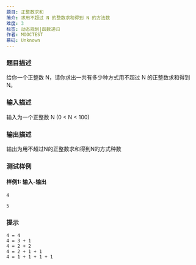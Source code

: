 ```yaml
---
题目: 正整数求和
简介: 求用不超过 N 的整数求和得到 N 的方法数
难度: 3
标签: 动态规划|函数递归
作者: MOOCTEST
慕码: Unknown
---
```


### 题目描述

给你一个正整数 N，请你求出一共有多少种方式用不超过 N 的正整数求和得到 N。

### 输入描述

输入为一个正整数 N (0 < N < 100)

### 输出描述

输出为用不超过N的正整数求和得到N的方式种数

### 测试样例

#### 样例1: 输入-输出

```
4
```

```
5
```

### 提示

```
4 = 4
4 = 3 + 1
4 = 2 + 2
4 = 2 + 1 + 1
4 = 1 + 1 + 1 + 1
```